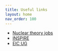 ```yaml
---
title: Useful links
layout: home
nav_order: 100
---
```



* [Nuclear theory jobs](ntjobs.us) 
* [INSPIRE](https://inspirehep.net)
* [EIC UG](https://www.eicug.org)


